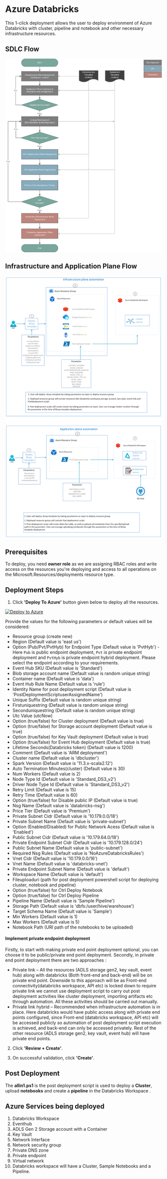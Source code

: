 # Azure Databricks

This 1-click deployment allows the user to deploy environment of Azure Databricks with cluster, pipeline and notebook and other necessary infrastructure resources.

## SDLC Flow

![Flow diagram](./Assets/Development_FlowChart.png)

## Infrastructure and Application Plane Flow

![Flow diagram](./Assets/Databricks_Deployment_Workflow.png)

## Prerequisites

To deploy, you need **owner role** as we are assigning RBAC roles and write access on the resources you're deploying and access to all operations on the Microsoft.Resources/deployments resource type.

## Deployment Steps

1. Click **'Deploy To Azure'** button given below to deploy all the resources.

[![Deploy to Azure](https://aka.ms/deploytoazurebutton)](https://portal.azure.com/#create/Microsoft.Template/uri/https%3A%2F%2Fraw.githubusercontent.com%2FDatabricksFactory%2Fdatabricks-migration%2Fmain%2Fmain.json)

Provide the values for the following parameters or default values will be considered:
- Resource group (create new)
- Region (Default value is 'east us')
- Option (Pub/Pvt/PvtHyb) for Endpoint Type (Default value is 'PvtHyb') - Here ```Pub``` is public endpoint deployment, ```Pvt``` is private endpoint deployment and ```PvtHyb``` is private endpoint hybrid deployment. Please select the endpoint according to your requirements.
- Event Hub SKU (Default value is 'Standard')
- Blob storage account name (Default value is random unique string)
- Container name (Default value is 'data')
- Event Hub Rule Name (Default value is 'rule')
- Identity Name for post deployment script (Default value is 'PostDeploymentScriptuserAssignedName')
- Unique Suffix (Default value is random unique string)
- Firstuniquestring (Default value is random unique string)
- Seconduniquestring (Default value is random unique string)
- Utc Value (utcNow)
- Option (true/false) for Cluster deployment (Default value is true)
- Option (true/false) for Storage account deployment (Default value is true)
- Option (true/false) for Key Vault deployment (Default value is true)
- Option (true/false) for Event Hub deployment (Default value is true)
- Lifetime Seconds(Databricks token) (Default value is 1200)
- Comment (Default value is 'ARM deployment')
- Cluster name (Default value is 'dbcluster')
- Spark Version (Default value is '11.3.x-scala2.12')
- Auto Termination Minutes(cluster) (Default value is 30)
- Num Workers (Default value is 2)
- Node Type Id (Default value is 'Standard_DS3_v2')
- Driver Node Type Id (Default value is 'Standard_DS3_v2')
- Retry Limit (Default value is 15)
- Retry Time (Default value is 60)
- Option (true/false) for Disable public IP (Default value is true)
- Nsg Name (Default value is 'databricks-nsg')
- Price Tier (Default value is 'Premium')
- Private Subnet Cidr (Default value is '10.179.0.0/18')
- Private Subnet Name (Default value is 'private-subnet')
- Option (Enabled/Disabled) for Public Network Acess (Default value is 'Enabled')
- Public Subnet Cidr (Default value is '10.179.64.0/18')
- Private Endpoint Subnet Cidr (Default value is '10.179.128.0/24')
- Public Subnet Name (Default value is 'public-subnet')
- Required Nsg Rules (Default value is 'NoAzureDatabricksRules')
- Vnet Cidr (Default value is '10.179.0.0/16')
- Vnet Name (Default value is 'databricks-vnet')
- Private Endpoint Subnet Name (Default value is 'default')
- Workspace Name (Default value is 'default')
- Fileuploaduri (path for post deployment powershell script for deploying cluster, notebook and pipeline)
- Option (true/false) for Ctrl Deploy Notebook
- Option (true/false) for Ctrl Deploy Pipeline 
- Pipeline Name (Default value is 'Sample Pipeline')
- Storage Path (Default value is 'dbfs:/user/hive/warehouse')
- Target Schema Name (Default value is 'Sample')
- Min Workers (Default value is 1)
- Max Workers (Default value is 5)
- Notebook Path (URI path of the notebooks to be uploaded)

#### Implement private endpoint deployment 
Firstly, to start with making private end point deployment optional, you can choose it to be public/private end point deployment. Secondly, in private end point deployment there are two approaches :
- Private link – All the resources (ADLS storage gen2, key vault, event hub) along with databricks (Both front-end and back-end) will be on private end point. Downside to this approach will be as Front-end connectivity(databricks workspace, API etc) is locked down to require private link we cannot use deployment script to carry out post deployment activities like cluster deployment, importing artifacts etc through automation. All these activities should be carried out manually.
- Private link hybrid – Recommended when infrastructure automation is in place. Here databricks would have public access along with private end points configured, since Front-end (databricks workspace, API etc) will be accessed publicly so automation of post deployment script execution is achieved, and back-end can only be accessed privately. Rest of the other resource (ADLS storage gen2, key vault, event hub) will have private end points.

2. Click **'Review + Create'**.

3. On successful validation, click **'Create'**.

## Post Deployment

The **allin1.ps1** is the post deployment script is used to deploy a **Cluster**, upload **notebooks** and create a **pipeline** in the Databricks Workspace .
 
## Azure Services being deployed

1. Databricks Workspace
2. Eventhub
3. ADLS Gen 2 Storage account with a Container
4. Key Vault
5. Network Interface
6. Network security group
7. Private DNS zone
8. Private endpoint
9. Virtual network
10. Databricks workspace will have a Cluster, Sample Notebooks and a Pipeline.

